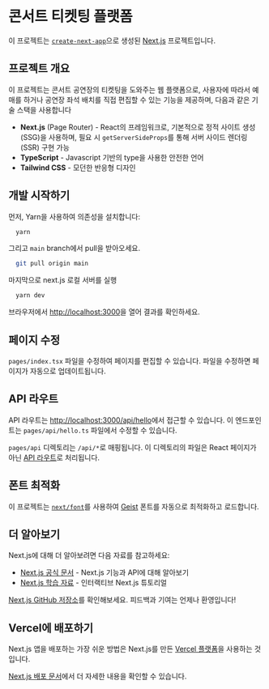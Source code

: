 # 콘서트 티켓팅 플랫폼

이 프로젝트는 [`create-next-app`](https://nextjs.org/docs/pages/api-reference/create-next-app)으로 생성된 [Next.js](https://nextjs.org) 프로젝트입니다.

## 프로젝트 개요

이 프로젝트는 콘서트 공연장의 티켓팅을 도와주는 웹 플랫폼으로, 사용자에 따라서 예매를 하거나 공연장 좌석 배치를 직접 편집할 수 있는 기능을 제공하며, 다음과 같은 기술 스택을 사용합니다

- **Next.js** (Page Router) - React의 프레임워크로, 기본적으로 정적 사이트 생성(SSG)을 사용하며, 필요 시 `getServerSideProps`를 통해 서버 사이드 렌더링(SSR) 구현 가능
- **TypeScript** - Javascript 기반의 type을 사용한 안전한 언어
- **Tailwind CSS** - 모던한 반응형 디자인

## 개발 시작하기

먼저, Yarn을 사용하여 의존성을 설치합니다:

```bash
  yarn
```

그리고 `main` branch에서 pull을 받아오세요.
```bash
  git pull origin main
```
마지막으로 next.js 로컬 서버를 실행
```bash
  yarn dev
```

브라우저에서 [http://localhost:3000](http://localhost:3000)을 열어 결과를 확인하세요.

## 페이지 수정

`pages/index.tsx` 파일을 수정하여 페이지를 편집할 수 있습니다. 파일을 수정하면 페이지가 자동으로 업데이트됩니다.

## API 라우트

API 라우트는 [http://localhost:3000/api/hello](http://localhost:3000/api/hello)에서 접근할 수 있습니다. 이 엔드포인트는 `pages/api/hello.ts` 파일에서 수정할 수 있습니다.

`pages/api` 디렉토리는 `/api/*`로 매핑됩니다. 이 디렉토리의 파일은 React 페이지가 아닌 [API 라우트](https://nextjs.org/docs/pages/building-your-application/routing/api-routes)로 처리됩니다.

## 폰트 최적화

이 프로젝트는 [`next/font`](https://nextjs.org/docs/pages/building-your-application/optimizing/fonts)를 사용하여 [Geist](https://vercel.com/font) 폰트를 자동으로 최적화하고 로드합니다.

## 더 알아보기

Next.js에 대해 더 알아보려면 다음 자료를 참고하세요:

- [Next.js 공식 문서](https://nextjs.org/docs) - Next.js 기능과 API에 대해 알아보기
- [Next.js 학습 자료](https://nextjs.org/learn-pages-router) - 인터랙티브 Next.js 튜토리얼

[Next.js GitHub 저장소](https://github.com/vercel/next.js)를 확인해보세요. 피드백과 기여는 언제나 환영입니다!

## Vercel에 배포하기

Next.js 앱을 배포하는 가장 쉬운 방법은 Next.js를 만든 [Vercel 플랫폼](https://vercel.com/new?utm_medium=default-template&filter=next.js&utm_source=create-next-app&utm_campaign=create-next-app-readme)을 사용하는 것입니다.

[Next.js 배포 문서](https://nextjs.org/docs/pages/building-your-application/deploying)에서 더 자세한 내용을 확인할 수 있습니다.
